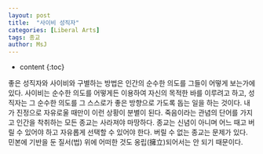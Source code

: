 ```yaml
---
layout: post
title:  "사이비 성직자"
categories: [Liberal Arts]
tags: 종교
author: MsJ
---
```


* content
{:toc}

좋은 성직자와 사이비와 구별하는 방법은 인간의 순수한 의도를 그들이 어떻게 보는가에 있다. 사이비는 순수한 의도를 어떻게든 이용하여 자신의 목적한 바를 이루려고 하고, 성직자는 그 순수한 의도를 그 스스로가 좋은 방향으로 가도록 돕는 일을 하는 것이다. 내가 진정으로 자유로울 때만이 이런 상황이 분별이 된다. 죽음이라는 관념의 단어를 가지고 인간을 착취하는 모든 종교는 사라져야 마땅하다. 종교는 신념이 아니며 어느 때고 버릴 수 있어야 하고 자유롭게 선택할 수 있어야 한다. 버릴 수 없는 종교는 문제가 있다. 민본에 기반을 둔 질서(법) 위에 어떠한 것도 옹립(擁立)되어서는 안 되기 때문이다.
